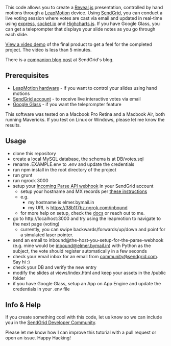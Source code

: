 This code allows you to create a [Reveal.js](http://lab.hakim.se/reveal-js) presentation, controlled by hand motions through a [LeapMotion](https://www.leapmotion.com) device. Using [SendGrid](http://www.sendgrid.com), you can conduct a live voting session where votes are cast via email and updated in real-time using [express](http://expressjs.com), [socket.io](http://socket.io) and [Highcharts.js](http://www.highcharts.com). If you have Google Glass, you can get a teleprompter that displays your slide notes as you go through each slide.

[View a video demo](https://www.youtube.com/watch?v=Pu1QE5hh9EY) of the final product to get a feel for the completed project. The video is less than 5 minutes.

There is a [companion blog post](http://sendgrid.com/blog/ultimate-interactive-presentation/) at SendGrid's blog.

## Prerequisites ##

* [LeapMotion hardware](https://www.leapmotion.com) - if you want to control your slides using hand motions
* [SendGrid account](http://www.sendgrid.com) - to receive live interactive votes via email
* [Google Glass](http://www.google.com/glass) - if you want the teleprompter feature

This software was tested on a Macbook Pro Retina and a Macbook Air, both running Mavericks. If you test on Linux or Windows, please let me know the results.

## Usage ##

* clone this repository
* create a local MySQL database, the schema is at DB/votes.sql
* rename .EXAMPLE.env to .env and update the credentials
* run npm install in the root directory of the project
* run grunt
* run ngrock 3000
* setup your [Incoming Parse API webhook](http://sendgrid.com/docs/API_Reference/Webhooks/parse.html) in your SendGrid account
	* setup your hostname and MX records per [these instructions](http://sendgrid.com/docs/API_Reference/Webhooks/parse.html)
	* e.g. 
		* my hostname is elmer.bymail.in
		* my URL is https://38b1f7bz.ngrok.com/inbound
	* for more help on setup, check the [docs](http://sendgrid.com/docs/API_Reference/Webhooks/parse.html) or reach out to me.
* go to http://localhost:3000 and try using the leapmotion to navigate to the next page (voting)
	* currently, you can swipe backwards/forwards/up/down and point for a simulated laser pointer. 
* send an email to inbound@the-host-you-setup-for-the-parse-webhook (e.g. mine would be inbound@elmer.bymail.in) with Python as the subject, the vote should register automatically in a few seconds
* check your email inbox for an email from community@sendgrid.com. Say hi :)
* check your DB and verify the new entry
* modify the slides at views/index.html and keep your assets in the /public folder
* if you have Google Glass, setup an App on App Engine and update the credentials in your .env file

## Info & Help ##

If you create something cool with this code, let us know so we can include you in the [SendGrid Developer Community](http://sendgrid.com/developers/developers).

Please let me know how I can improve this tutorial with a pull request or open an issue. Happy Hacking!
